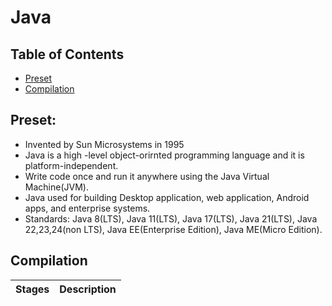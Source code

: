# Java

## Table of Contents
- [Preset](#preset)
- [Compilation](#conpilation)





## Preset:
- Invented by Sun Microsystems in 1995
- Java is a high -level object-orirnted programming language and it is platform-independent.
- Write code once and run it anywhere using the Java Virtual Machine(JVM).
- Java used for building Desktop application, web application, Android apps, and enterprise systems.
- Standards: Java 8(LTS), Java 11(LTS), Java 17(LTS), Java 21(LTS), Java 22,23,24(non LTS), Java EE(Enterprise Edition), Java ME(Micro Edition).

## Compilation

|Stages     | Description                 |
|---------- |-----------------------------|

